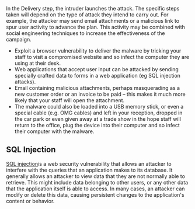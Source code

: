 In the Delivery step, the intruder launches the attack. The specific steps taken will depend on the type of attack they intend to carry out. For example, the attacker may send email attachments or a malicious link to spur user activity to advance the plan. This activity may be combined with social engineering techniques to increase the effectiveness of the campaign.

* Exploit a browser vulnerability to deliver the malware by tricking your staff to visit a compromised website and so infect the computer they are using at their desk.
* Web applications that accept user input can be attacked by sending specially crafted data to forms in a web application (eg SQL injection attacks).
* Email containing malicious attachments, perhaps masquerading as a new customer order or an invoice to be paid – this makes it much more likely that your staff will open the attachment.
* The malware could also be loaded into a USB memory stick, or even a special cable (e.g. OMG cables) and left in your reception, dropped in the car park or even given away at a trade show in the hope staff will return to the office, plug the device into their computer and so infect their computer with the malware.

## SQL Injection
[SQL injection](SQL/README.md)is a web security vulnerability that allows an attacker to interfere with the queries that an application makes to its database. It generally allows an attacker to view data that they are not normally able to retrieve. This might include data belonging to other users, or any other data that the application itself is able to access. In many cases, an attacker can modify or delete this data, causing persistent changes to the application's content or behavior.
